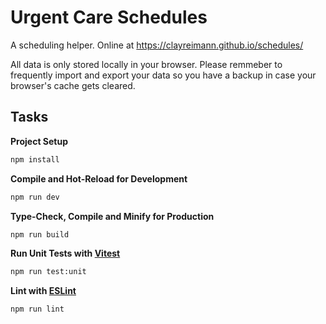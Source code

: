 # Urgent Care Schedules

A scheduling helper. Online at https://clayreimann.github.io/schedules/

All data is only stored locally in your browser. Please remmeber to frequently import and export your data 
so you have a backup in case your browser's cache gets cleared.

## Tasks 

**Project Setup**

```sh
npm install
```

**Compile and Hot-Reload for Development**

```sh
npm run dev
```

**Type-Check, Compile and Minify for Production**

```sh
npm run build
```

**Run Unit Tests with [Vitest](https://vitest.dev/)**

```sh
npm run test:unit
```

**Lint with [ESLint](https://eslint.org/)**

```sh
npm run lint
```
